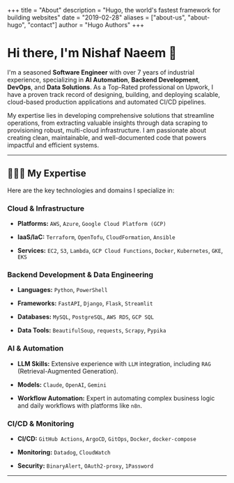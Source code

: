 +++
title = "About"
description = "Hugo, the world's fastest framework for building websites"
date = "2019-02-28"
aliases = ["about-us", "about-hugo", "contact"]
author = "Hugo Authors"
+++

# Hi there, I'm Nishaf Naeem 👋

I'm a seasoned **Software Engineer** with over 7 years of industrial experience, specializing in **AI Automation**, **Backend Development**, **DevOps**, and **Data Solutions**. As a Top-Rated professional on Upwork, I have a proven track record of designing, building, and deploying scalable, cloud-based production applications and automated CI/CD pipelines.

My expertise lies in developing comprehensive solutions that streamline operations, from extracting valuable insights through data scraping to provisioning robust, multi-cloud infrastructure. I am passionate about creating clean, maintainable, and well-documented code that powers impactful and efficient systems.

---

## 👨🏻‍💻 My Expertise

Here are the key technologies and domains I specialize in:

### **Cloud & Infrastructure**

* **Platforms:** `AWS`, `Azure`, `Google Cloud Platform (GCP)`

* **IaaS/IaC:** `Terraform`, `OpenTofu`, `CloudFormation`, `Ansible`

* **Services:** `EC2`, `S3`, `Lambda`, `GCP Cloud Functions`, `Docker`, `Kubernetes`, `GKE`, `EKS`

### **Backend Development & Data Engineering**

* **Languages:** `Python`, `PowerShell`

* **Frameworks:** `FastAPI`, `Django`, `Flask`, `Streamlit`

* **Databases:** `MySQL`, `PostgreSQL`, `AWS RDS`, `GCP SQL`

* **Data Tools:** `BeautifulSoup`, `requests`, `Scrapy`, `Pypika`

### **AI & Automation**

* **LLM Skills:** Extensive experience with `LLM` integration, including `RAG` (Retrieval-Augmented Generation).

* **Models:** `Claude`, `OpenAI`, `Gemini`

* **Workflow Automation:** Expert in automating complex business logic and daily workflows with platforms like `n8n`.

### **CI/CD & Monitoring**

* **CI/CD:** `GitHub Actions`, `ArgoCD`, `GitOps`, `Docker`, `docker-compose`

* **Monitoring:** `Datadog`, `CloudWatch`

* **Security:** `BinaryAlert`, `OAuth2-proxy`, `1Password`
---
